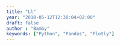 ```yaml
---
title: "Ll"
year: "2018-05-12T12:30:04+02:00"
draft: false
author : "Bamby"
keywords: ["Python", "Pandas", "Plotly"]
---
```

